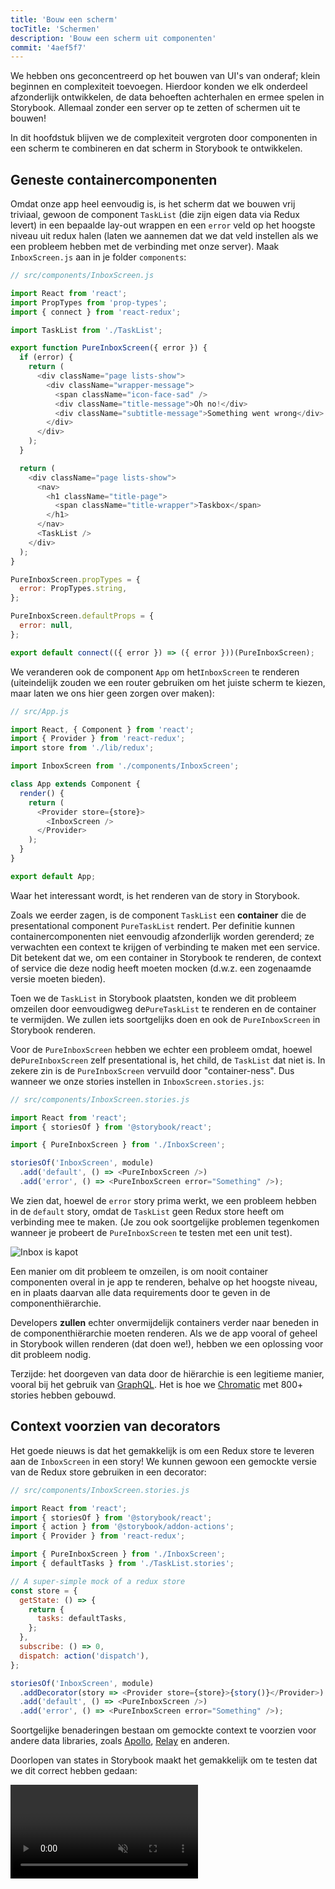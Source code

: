 ```yaml
---
title: 'Bouw een scherm'
tocTitle: 'Schermen'
description: 'Bouw een scherm uit componenten'
commit: '4aef5f7'
---
```


We hebben ons geconcentreerd op het bouwen van UI's van onderaf; klein beginnen en complexiteit toevoegen. Hierdoor konden we elk onderdeel afzonderlijk ontwikkelen, de data behoeften achterhalen en ermee spelen in Storybook. Allemaal zonder een server op te zetten of schermen uit te bouwen!

In dit hoofdstuk blijven we de complexiteit vergroten door componenten in een scherm te combineren en dat scherm in Storybook te ontwikkelen.

## Geneste containercomponenten

Omdat onze app heel eenvoudig is, is het scherm dat we bouwen vrij triviaal, gewoon de component `TaskList` (die zijn eigen data via Redux levert) in een bepaalde lay-out wrappen en een `error` veld op het hoogste niveau uit redux halen (laten we aannemen dat we dat veld instellen als we een probleem hebben met de verbinding met onze server). Maak `InboxScreen.js` aan in je folder `components`:

```javascript
// src/components/InboxScreen.js

import React from 'react';
import PropTypes from 'prop-types';
import { connect } from 'react-redux';

import TaskList from './TaskList';

export function PureInboxScreen({ error }) {
  if (error) {
    return (
      <div className="page lists-show">
        <div className="wrapper-message">
          <span className="icon-face-sad" />
          <div className="title-message">Oh no!</div>
          <div className="subtitle-message">Something went wrong</div>
        </div>
      </div>
    );
  }

  return (
    <div className="page lists-show">
      <nav>
        <h1 className="title-page">
          <span className="title-wrapper">Taskbox</span>
        </h1>
      </nav>
      <TaskList />
    </div>
  );
}

PureInboxScreen.propTypes = {
  error: PropTypes.string,
};

PureInboxScreen.defaultProps = {
  error: null,
};

export default connect(({ error }) => ({ error }))(PureInboxScreen);
```

We veranderen ook de component `App` om het`InboxScreen` te renderen (uiteindelijk zouden we een router gebruiken om het juiste scherm te kiezen, maar laten we ons hier geen zorgen over maken):

```javascript
// src/App.js

import React, { Component } from 'react';
import { Provider } from 'react-redux';
import store from './lib/redux';

import InboxScreen from './components/InboxScreen';

class App extends Component {
  render() {
    return (
      <Provider store={store}>
        <InboxScreen />
      </Provider>
    );
  }
}

export default App;
```

Waar het interessant wordt, is het renderen van de story in Storybook.

Zoals we eerder zagen, is de component `TaskList` een **container** die de presentational component `PureTaskList` rendert. Per definitie kunnen containercomponenten niet eenvoudig afzonderlijk worden gerenderd; ze verwachten een context te krijgen of verbinding te maken met een service. Dit betekent dat we, om een container in Storybook te renderen, de context of service die deze nodig heeft moeten mocken (d.w.z. een zogenaamde versie moeten bieden).

Toen we de `TaskList` in Storybook plaatsten, konden we dit probleem omzeilen door eenvoudigweg de`PureTaskList` te renderen en de container te vermijden. We zullen iets soortgelijks doen en ook de `PureInboxScreen` in Storybook renderen.

Voor de `PureInboxScreen` hebben we echter een probleem omdat, hoewel de`PureInboxScreen` zelf presentational is, het child, de `TaskList` dat niet is. In zekere zin is de `PureInboxScreen` vervuild door "container-ness". Dus wanneer we onze stories instellen in `InboxScreen.stories.js`:

```javascript
// src/components/InboxScreen.stories.js

import React from 'react';
import { storiesOf } from '@storybook/react';

import { PureInboxScreen } from './InboxScreen';

storiesOf('InboxScreen', module)
  .add('default', () => <PureInboxScreen />)
  .add('error', () => <PureInboxScreen error="Something" />);
```

We zien dat, hoewel de `error` story prima werkt, we een probleem hebben in de `default` story, omdat de `TaskList` geen Redux store heeft om verbinding mee te maken. (Je zou ook soortgelijke problemen tegenkomen wanneer je probeert de `PureInboxScreen` te testen met een unit test).

![Inbox is kapot](/intro-to-storybook/broken-inboxscreen.png)

Een manier om dit probleem te omzeilen, is om nooit container componenten overal in je app te renderen, behalve op het hoogste niveau, en in plaats daarvan alle data requirements door te geven in de componenthiërarchie.

Developers **zullen** echter onvermijdelijk containers verder naar beneden in de componenthiërarchie moeten renderen. Als we de app vooral of geheel in Storybook willen renderen (dat doen we!), hebben we een oplossing voor dit probleem nodig.

<div class="aside">
Terzijde: het doorgeven van data door de hiërarchie is een legitieme manier, vooral bij het gebruik van <a href="http://graphql.org/">GraphQL</a>. Het is hoe we <a href="https://www.chromatic.com">Chromatic</a> met 800+ stories hebben gebouwd.
</div>

## Context voorzien van decorators

Het goede nieuws is dat het gemakkelijk is om een Redux store te leveren aan de `InboxScreen` in een story! We kunnen gewoon een gemockte versie van de Redux store gebruiken in een decorator:

```javascript
// src/components/InboxScreen.stories.js

import React from 'react';
import { storiesOf } from '@storybook/react';
import { action } from '@storybook/addon-actions';
import { Provider } from 'react-redux';

import { PureInboxScreen } from './InboxScreen';
import { defaultTasks } from './TaskList.stories';

// A super-simple mock of a redux store
const store = {
  getState: () => {
    return {
      tasks: defaultTasks,
    };
  },
  subscribe: () => 0,
  dispatch: action('dispatch'),
};

storiesOf('InboxScreen', module)
  .addDecorator(story => <Provider store={store}>{story()}</Provider>)
  .add('default', () => <PureInboxScreen />)
  .add('error', () => <PureInboxScreen error="Something" />);
```

Soortgelijke benaderingen bestaan om gemockte context te voorzien voor andere data libraries, zoals [Apollo](https://www.npmjs.com/package/apollo-storybook-decorator), [Relay](https://github.com/orta/react-storybooks-relay-container) en anderen.

Doorlopen van states in Storybook maakt het gemakkelijk om te testen dat we dit correct hebben gedaan:

<video autoPlay muted playsInline loop >

  <source
    src="/intro-to-storybook/finished-inboxscreen-states.mp4"
    type="video/mp4"
  />
</video>

## Component-Driven Development

We zijn van onderaf begonnen met `Task` en zijn vervolgens overgegaan naar `TaskList`, nu hebben we een UI voor een volledig scherm. Ons `InboxScreen` biedt plaats aan een geneste containercomponent en bevat bijhorende stories.

<video autoPlay muted playsInline loop style="width:480px; height:auto; margin: 0 auto;">
  <source
    src="/intro-to-storybook/component-driven-development-optimized.mp4"
    type="video/mp4"
  />
</video>

[**Component-Driven Development**](https://www.componentdriven.org/) stelt je in staat om de complexiteit geleidelijk uit te breiden naarmate je hoger gaat in de componenthiërarchie. Één van de voordelen is een meer gericht development proces en een grotere dekking van alle mogelijke UI-permutaties. Kortom, CDD helpt je bij het bouwen van kwalitatief betere en complexere UI's.

We zijn nog niet klaar - het werk is nog niet gedaan wanneer de UI is gebouwd. We moeten er ook voor zorgen dat het na verloop van tijd duurzaam blijft.
